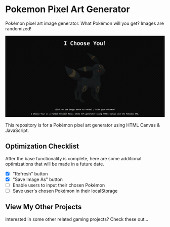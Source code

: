 # Pokemon Pixel Art Generator
Pokémon pixel art image generator. What Pokémon will you get? Images are randomized! 

![Cover of the Pokemon pixel art image generator](/img/cover.png "Cover of the Pokémon pixel art image generator")
<!-- ![Demo of the Pokemon pixel art image generator](/img/cover.gif "Demo of the Pokémon pixel art image generator") -->

This repository is for a Pokémon pixel art generator using HTML Canvas &amp; JavaScript.

## Optimization Checklist
After the base functionality is complete, here are some additional optimizations that will be made in a future date.

- [x] "Refresh" button
- [x] "Save Image As" button
- [ ] Enable users to input their chosen Pokémon
- [ ] Save user's chosen Pokémon in their localStorage

## View My Other Projects
Interested in some other related gaming projects? Check these out...
